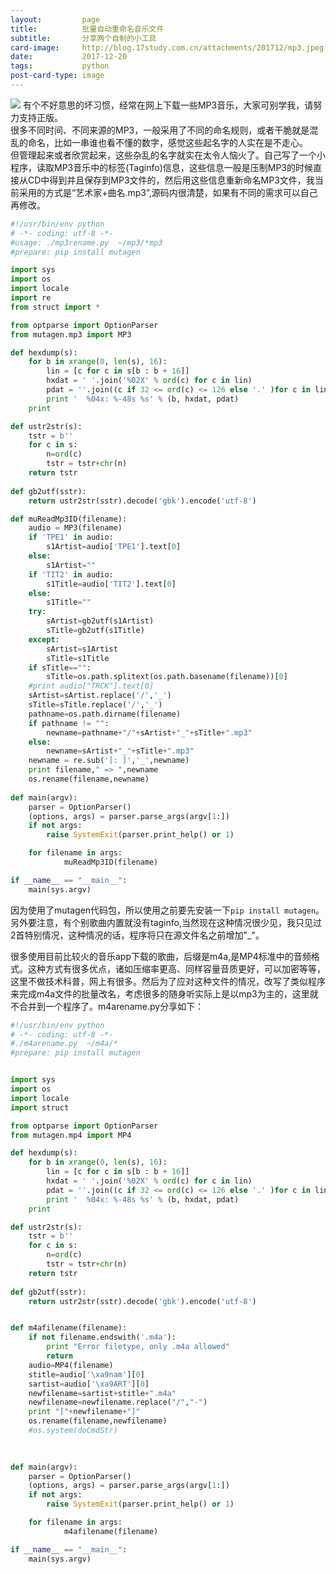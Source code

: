 ```yaml
---
layout:         page
title:          批量自动重命名音乐文件
subtitle:       分享两个自制的小工具
card-image:     http://blog.17study.com.cn/attachments/201712/mp3.jpeg
date:           2017-12-20
tags:           python
post-card-type: image
---
```

![](http://blog.17study.com.cn/attachments/201712/mp3.jpeg)
有个不好意思的坏习惯，经常在网上下载一些MP3音乐，大家可别学我，请努力支持正版。  
很多不同时间、不同来源的MP3，一般采用了不同的命名规则，或者干脆就是混乱的命名，比如一串谁也看不懂的数字，感觉这些起名字的人实在是不走心。  
但管理起来或者欣赏起来，这些杂乱的名字就实在太令人恼火了。自己写了一个小程序，读取MP3音乐中的标签(Taginfo)信息，这些信息一般是压制MP3的时候直接从CD中得到并且保存到MP3文件的，然后用这些信息重新命名MP3文件，我当前采用的方式是“艺术家+曲名.mp3”,源码内很清楚，如果有不同的需求可以自己再修改。  
```python
#!/usr/bin/env python
# -*- coding: utf-8 -*-
#usage: ./mp3rename.py  ~/mp3/*mp3
#prepare: pip install mutagen

import sys
import os
import locale
import re
from struct import *

from optparse import OptionParser
from mutagen.mp3 import MP3

def hexdump(s):
    for b in xrange(0, len(s), 16):
        lin = [c for c in s[b : b + 16]]
        hxdat = ' '.join('%02X' % ord(c) for c in lin)
        pdat = ''.join((c if 32 <= ord(c) <= 126 else '.' )for c in lin)
        print '  %04x: %-48s %s' % (b, hxdat, pdat)
    print

def ustr2str(s):
	tstr = b''
	for c in s:
		n=ord(c)
		tstr = tstr+chr(n)
	return tstr
			
def gb2utf(sstr):
	return ustr2str(sstr).decode('gbk').encode('utf-8')

def muReadMp3ID(filename):
    audio = MP3(filename)
    if 'TPE1' in audio:
        s1Artist=audio['TPE1'].text[0]
    else:
        s1Artist=""
    if 'TIT2' in audio: 
        s1Title=audio['TIT2'].text[0]
    else:
        s1Title=""
    try:
    	sArtist=gb2utf(s1Artist)
    	sTitle=gb2utf(s1Title)
    except:
    	sArtist=s1Artist
    	sTitle=s1Title
    if sTitle=="":
        sTitle=os.path.splitext(os.path.basename(filename))[0]
    #print audio["TRCK"].text[0]
    sArtist=sArtist.replace('/','_')
    sTitle=sTitle.replace('/','_')
    pathname=os.path.dirname(filename)
    if pathname != "":
        newname=pathname+"/"+sArtist+"_"+sTitle+".mp3"
    else:
        newname=sArtist+"_"+sTitle+".mp3"
    newname = re.sub('[: ]','_',newname)
    print filename," => ",newname
    os.rename(filename,newname)
    
def main(argv):
    parser = OptionParser()
    (options, args) = parser.parse_args(argv[1:])
    if not args:
        raise SystemExit(parser.print_help() or 1)

    for filename in args:
			muReadMp3ID(filename)	

if __name__ == "__main__":
    main(sys.argv)
```
因为使用了mutagen代码包，所以使用之前要先安装一下`pip install mutagen`。另外要注意，有个别歌曲内置就没有taginfo,当然现在这种情况很少见，我只见过2首特别情况，这种情况的话，程序将只在源文件名之前增加"_"。  

很多使用目前比较火的音乐app下载的歌曲，后缀是m4a,是MP4标准中的音频格式。这种方式有很多优点，诸如压缩率更高、同样容量音质更好，可以加密等等，这里不做技术科普，网上有很多。然后为了应对这种文件的情况，改写了类似程序来完成m4a文件的批量改名，考虑很多的随身听实际上是以mp3为主的，这里就不合并到一个程序了。m4arename.py分享如下：  
```python
#!/usr/bin/env python
# -*- coding: utf-8 -*-
#./m4arename.py  ~/m4a/*
#prepare: pip install mutagen


import sys
import os
import locale
import struct

from optparse import OptionParser
from mutagen.mp4 import MP4

def hexdump(s):
    for b in xrange(0, len(s), 16):
        lin = [c for c in s[b : b + 16]]
        hxdat = ' '.join('%02X' % ord(c) for c in lin)
        pdat = ''.join((c if 32 <= ord(c) <= 126 else '.' )for c in lin)
        print '  %04x: %-48s %s' % (b, hxdat, pdat)
    print

def ustr2str(s):
	tstr = b''
	for c in s:
		n=ord(c)
		tstr = tstr+chr(n)
	return tstr
			
def gb2utf(sstr):
	return ustr2str(sstr).decode('gbk').encode('utf-8')


def m4afilename(filename):
	if not filename.endswith('.m4a'):
		print "Error filetype, only .m4a allowed"
		return
	audio=MP4(filename)
	stitle=audio['\xa9nam'][0]
	sartist=audio['\xa9ART'][0]
	newfilename=sartist+stitle+".m4a"
	newfilename=newfilename.replace("/","-")
	print "["+newfilename+"]"	
	os.rename(filename,newfilename)
	#os.system(doCmdStr)
	

    
def main(argv):
    parser = OptionParser()
    (options, args) = parser.parse_args(argv[1:])
    if not args:
        raise SystemExit(parser.print_help() or 1)

    for filename in args:
			m4afilename(filename)	

if __name__ == "__main__":
    main(sys.argv)
```
